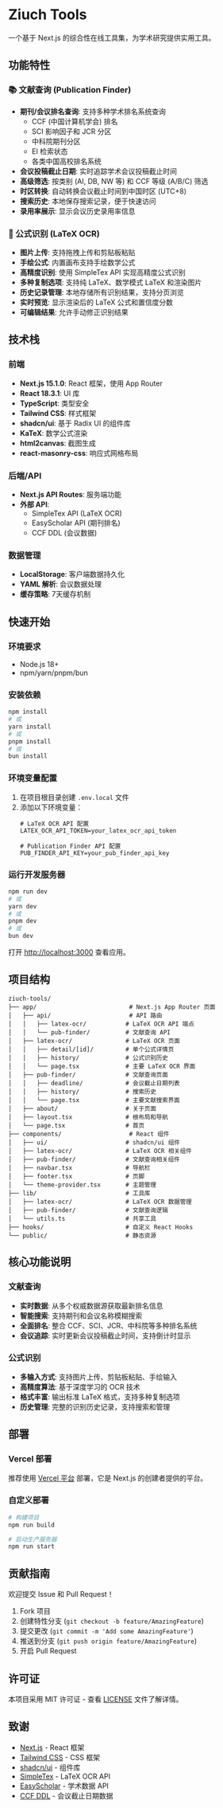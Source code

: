 # Ziuch Tools

一个基于 Next.js 的综合性在线工具集，为学术研究提供实用工具。

## 功能特性

### 📚 文献查询 (Publication Finder)
- **期刊/会议排名查询**: 支持多种学术排名系统查询
  - CCF (中国计算机学会) 排名
  - SCI 影响因子和 JCR 分区
  - 中科院期刊分区
  - EI 检索状态
  - 各类中国高校排名系统
- **会议投稿截止日期**: 实时追踪学术会议投稿截止时间
- **高级筛选**: 按类别 (AI, DB, NW 等) 和 CCF 等级 (A/B/C) 筛选
- **时区转换**: 自动转换会议截止时间到中国时区 (UTC+8)
- **搜索历史**: 本地保存搜索记录，便于快速访问
- **录用率展示**: 显示会议历史录用率信息

### 🔬 公式识别 (LaTeX OCR)
- **图片上传**: 支持拖拽上传和剪贴板粘贴
- **手绘公式**: 内置画布支持手绘数学公式
- **高精度识别**: 使用 SimpleTex API 实现高精度公式识别
- **多种复制选项**: 支持纯 LaTeX、数学模式 LaTeX 和渲染图片
- **历史记录管理**: 本地存储所有识别结果，支持分页浏览
- **实时预览**: 显示渲染后的 LaTeX 公式和置信度分数
- **可编辑结果**: 允许手动修正识别结果

## 技术栈

### 前端
- **Next.js 15.1.0**: React 框架，使用 App Router
- **React 18.3.1**: UI 库
- **TypeScript**: 类型安全
- **Tailwind CSS**: 样式框架
- **shadcn/ui**: 基于 Radix UI 的组件库
- **KaTeX**: 数学公式渲染
- **html2canvas**: 截图生成
- **react-masonry-css**: 响应式网格布局

### 后端/API
- **Next.js API Routes**: 服务端功能
- **外部 API**:
  - SimpleTex API (LaTeX OCR)
  - EasyScholar API (期刊排名)
  - CCF DDL (会议数据)

### 数据管理
- **LocalStorage**: 客户端数据持久化
- **YAML 解析**: 会议数据处理
- **缓存策略**: 7天缓存机制

## 快速开始

### 环境要求
- Node.js 18+
- npm/yarn/pnpm/bun

### 安装依赖
```bash
npm install
# 或
yarn install
# 或
pnpm install
# 或
bun install
```

### 环境变量配置
1. 在项目根目录创建 `.env.local` 文件
2. 添加以下环境变量：
   ```env
   # LaTeX OCR API 配置
   LATEX_OCR_API_TOKEN=your_latex_ocr_api_token
   
   # Publication Finder API 配置
   PUB_FINDER_API_KEY=your_pub_finder_api_key
   ```

### 运行开发服务器
```bash
npm run dev
# 或
yarn dev
# 或
pnpm dev
# 或
bun dev
```

打开 [http://localhost:3000](http://localhost:3000) 查看应用。

## 项目结构

```
ziuch-tools/
├── app/                          # Next.js App Router 页面
│   ├── api/                      # API 路由
│   │   ├── latex-ocr/           # LaTeX OCR API 端点
│   │   └── pub-finder/          # 文献查询 API
│   ├── latex-ocr/               # LaTeX OCR 页面
│   │   ├── detail/[id]/         # 单个公式详情页
│   │   ├── history/             # 公式识别历史
│   │   └── page.tsx             # 主要 LaTeX OCR 界面
│   ├── pub-finder/              # 文献查询页面
│   │   ├── deadline/            # 会议截止日期列表
│   │   ├── history/             # 搜索历史
│   │   └── page.tsx             # 主要文献搜索界面
│   ├── about/                   # 关于页面
│   ├── layout.tsx               # 根布局和导航
│   └── page.tsx                 # 首页
├── components/                   # React 组件
│   ├── ui/                      # shadcn/ui 组件
│   ├── latex-ocr/               # LaTeX OCR 相关组件
│   ├── pub-finder/              # 文献查询相关组件
│   ├── navbar.tsx               # 导航栏
│   ├── footer.tsx               # 页脚
│   └── theme-provider.tsx       # 主题管理
├── lib/                         # 工具库
│   ├── latex-ocr/               # LaTeX OCR 数据管理
│   ├── pub-finder/              # 文献查询逻辑
│   └── utils.ts                 # 共享工具
├── hooks/                       # 自定义 React Hooks
└── public/                      # 静态资源
```

## 核心功能说明

### 文献查询
- **实时数据**: 从多个权威数据源获取最新排名信息
- **智能搜索**: 支持期刊和会议名称模糊搜索
- **全面排名**: 整合 CCF、SCI、JCR、中科院等多种排名系统
- **会议追踪**: 实时更新会议投稿截止时间，支持倒计时显示

### 公式识别
- **多输入方式**: 支持图片上传、剪贴板粘贴、手绘输入
- **高精度算法**: 基于深度学习的 OCR 技术
- **格式丰富**: 输出标准 LaTeX 格式，支持多种复制选项
- **历史管理**: 完整的识别历史记录，支持搜索和管理

## 部署

### Vercel 部署
推荐使用 [Vercel 平台](https://vercel.com/new?utm_medium=default-template&filter=next.js&utm_source=create-next-app&utm_campaign=create-next-app-readme) 部署，它是 Next.js 的创建者提供的平台。

### 自定义部署
```bash
# 构建项目
npm run build

# 启动生产服务器
npm run start
```

## 贡献指南

欢迎提交 Issue 和 Pull Request！

1. Fork 项目
2. 创建特性分支 (`git checkout -b feature/AmazingFeature`)
3. 提交更改 (`git commit -m 'Add some AmazingFeature'`)
4. 推送到分支 (`git push origin feature/AmazingFeature`)
5. 开启 Pull Request

## 许可证

本项目采用 MIT 许可证 - 查看 [LICENSE](LICENSE) 文件了解详情。

## 致谢

- [Next.js](https://nextjs.org/) - React 框架
- [Tailwind CSS](https://tailwindcss.com/) - CSS 框架
- [shadcn/ui](https://ui.shadcn.com/) - 组件库
- [SimpleTex](https://simpletex.cn/) - LaTeX OCR API
- [EasyScholar](https://www.easyscholar.cc/) - 学术数据 API
- [CCF DDL](https://ccfddl.github.io/) - 会议截止日期数据
